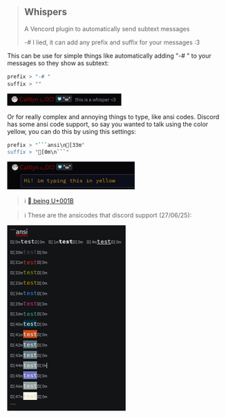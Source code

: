 > ## Whispers
> A Vencord plugin to automatically send subtext messages
>
> -# I lied, it can add any prefix and suffix for your messages :3

This can be use for simple things like automatically adding "-# " to your messages so they show as subtext:

```bash
prefix > "-# "
suffix > ""
```
![simple subtext](assets/whisper.png)

Or for really complex and annoying things to type, like ansi codes. Discord has some ansi code support, so say you wanted to talk using the color yellow, you can do this by using this settings:

```bash
prefix > "```ansi\n[33m"
suffix > "[0m\n```"
```
![complex ansi](assets/yellow.png)

> ℹ️ [ being U+001B](https://unicode-explorer.com/c/001B)

> ℹ️ These are the ansicodes that discord support (27/06/25):

![ansi codes](assets/ansi.png)
